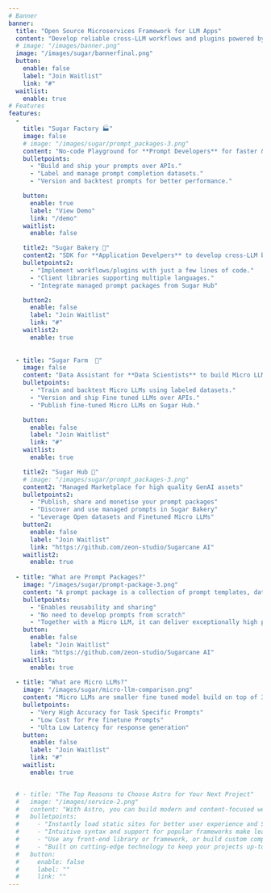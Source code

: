 ```yaml
---
# Banner
banner:
  title: "Open Source Microservices Framework for LLM Apps"
  content: "Develop reliable cross-LLM workflows and plugins powered by prompt packages and Micro LLMs"
  # image: "/images/banner.png"
  image: "/images/sugar/bannerfinal.png"
  button:
    enable: false
    label: "Join Waitlist"
    link: "#"
  waitlist:
    enable: true
# Features
features:
  - 
    title: "Sugar Factory 🏭"
    image: false
    # image: "/images/sugar/prompt_packages-3.png"
    content: "No-code Playground for **Prompt Developers** for faster & efficient prompt engineering"
    bulletpoints:
      - "Build and ship your prompts over APIs."
      - "Label and manage prompt completion datasets."
      - "Version and backtest prompts for better performance."

    button:
      enable: true
      label: "View Demo"
      link: "/demo"
    waitlist:
      enable: false

    title2: "Sugar Bakery 🍞"
    content2: "SDK for **Application Develpers** to develop cross-LLM business logic applications"
    bulletpoints2:
      - "Implement workflows/plugins with just a few lines of code."
      - "Client libraries supporting multiple languages."
      - "Integrate managed prompt packages from Sugar Hub"

    button2:
      enable: false
      label: "Join Waitlist"
      link: "#"
    waitlist2:
      enable: true
  
  
  - title: "Sugar Farm  🚜"
    image: false
    content: "Data Assistant for **Data Scientists** to build Micro LLMs"
    bulletpoints:
      - "Train and backtest Micro LLMs using labeled datasets."
      - "Version and ship Fine tuned LLMs over APIs."
      - "Publish fine-tuned Micro LLMs on Sugar Hub."

    button:
      enable: false
      label: "Join Waitlist"
      link: "#"
    waitlist:
      enable: true

    title2: "Sugar Hub 🛒"
    # image: "/images/sugar/prompt_packages-3.png"
    content2: "Managed Marketplace for high quality GenAI assets" 
    bulletpoints2:
      - "Publish, share and monetise your prompt packages"
      - "Discover and use managed prompts in Sugar Bakery"
      - "Leverage Open datasets and Finetuned Micro LLMs"
    button2:
      enable: false
      label: "Join Waitlist"
      link: "https://github.com/zeon-studio/Sugarcane AI"
    waitlist2:
      enable: true
  
  - title: "What are Prompt Packages?"
    image: "/images/sugar/prompt-package-3.png"
    content: "A prompt package is a collection of prompt templates, dataset, and llm configuration that can be distributed as a unit of reusable prompt or functionality in the LLM ecosystem. A prompt template is tied to a specific LLM config for high accuracy"
    bulletpoints:
      - "Enables reusability and sharing"
      - "No need to develop prompts from scratch"
      - "Together with a Micro LLM, it can deliver exceptionally high performance."
    button:
      enable: false
      label: "Join Waitlist"
      link: "https://github.com/zeon-studio/Sugarcane AI"
    waitlist:
      enable: true
  
  - title: "What are Micro LLMs?"
    image: "/images/sugar/micro-llm-comparison.png"
    content: "Micro LLMs are smaller fine tuned model build on top of 3b/7b parameters and trained for task specific prompts, which can be used to automate workflows/plugins to ensure their reliability and accuracy"
    bulletpoints:
      - "Very High Accuracy for Task Specific Prompts"
      - "Low Cost for Pre finetune Prompts"
      - "Ulta Low Latency for response generation"
    button:
      enable: false
      label: "Join Waitlist"
      link: "#"
    waitlist:
      enable: true


  # - title: "The Top Reasons to Choose Astro for Your Next Project"
  #   image: "/images/service-2.png"
  #   content: "With Astro, you can build modern and content-focused websites without sacrificing performance or ease of use."
  #   bulletpoints:
  #     - "Instantly load static sites for better user experience and SEO."
  #     - "Intuitive syntax and support for popular frameworks make learning and using Astro a breeze."
  #     - "Use any front-end library or framework, or build custom components, for any project size."
  #     - "Built on cutting-edge technology to keep your projects up-to-date with the latest web standards."
  #   button:
  #     enable: false
  #     label: ""
  #     link: ""
---
```

